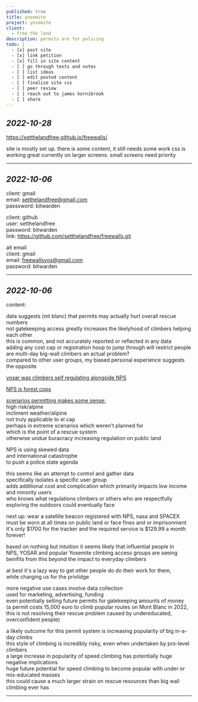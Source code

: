 ```yaml
---
published: true
title: yosemite
project: yosemite
client:
  - free the land
description: permits are for policing
todo: |
  - [x] post site  
  - [x] link petition  
  - [x] fill in site content  
  - [ ] go through texts and notes  
  - [ ] list ideas
  - [ ] edit posted content
  - [ ] finalize site css
  - [ ] peer review
  - [ ] reach out to james hornibrook
  - [ ] share
---
```

  
  
*2022-10-28*  
---  
https://setthelandfree.github.io/freewalls/  
  
site is mostly set up. there is some content, it still needs some work
css is working great currently on larger screens.  small screens need priority

---  
   
*2022-10-06*  
---  
  
client: gmail  
email: setthelandfree@gmail.com  
passsword: bitwarden   
  
client: github  
user: setthelandfree  
password: bitwarden   
link: https://github.com/setthelandfree/freewalls.git  
  
alt email  
client: gmail  
email: freewallsyos@gmail.com  
password: bitwarden  
   
---  
  
*2022-10-06*  
---  
  
content:    
  
data suggests (mt blanc) that permits may actually hurt overall rescue numbers    
not gatekeeping access greatly increases the likelyhood of climbers helping each other  
this is common, and not accurately reported or reflected in any data  
adding any cost cap or registration hoop to jump through will restrict people  
are multi-day big-wall climbers an actual problem?  
compared to other user groups, my biased personal experience suggests the opposite  
  
[yosar was climbers self regulating alongside NPS](https://setthelandfree.github.io/freewalls/wall-permit/yosar.html)  
  
[NPS is forest cops](https://setthelandfree.github.io/freewalls/wall-permit/nps-is-forest-cops.html)  
  
[scenarios permitting makes some sense:](https://setthelandfree.github.io/freewalls/wall-permit/where-permitting-makes-sense.html)  
high risk/alpine  
incliment weather/alipine  
not truly applicable to el cap   
perhaps in extreme scenarios which weren't planned for  
which is the point of a rescue system  
otherwise undue buracracy increasing regulation on public land  
  
NPS is using skewed data   
and international catastrophe                   
to push a police state agenda  
  
this seems like an attempt to control and gather data  
specifically isolates a specific user group   
adds additional cost and complication which primarily impacts low income and minority users  
who knows what regulations climbers or others who are respectfully exploring the outdoors could eventually face  
  
next up: wear a satellite beacon registered with NPS, nasa and SPACEX    
must be worn at all times on public land or face fines and or imprisonment  
it's only $1700 for the tracker and the required service is $129.99 a month forever!  
  
based on nothing but intuition it seems likely that influential people in  
NPS, YOSAR and popular Yosemite climbing access groups are seeing benifits from this beyond the impact to everyday climbers  
   
at best it's a lazy way to get other people do do their work for them,    
while charging us for the privlidge   
  
more negative use cases involve data collection  
used for marketing, advertising, funding  
even potentially selling future permits for gatekeeping amounts of money  
(a permit costs 15,000 euro to climb popular routes on Mont Blanc in 2022,   
this is not resolving their rescue problem caused by undereducated, overconfident people)  
  
a likely outcome for this permit system is increasing popularity of big in-a-day climbs  
this style of climbing is incredibly risky, even when undertaken by pro-level climbers  
a large increase in popularity of speed climbing has potentially huge negative implications  
huge future potential for speed climbing to become popular with under or mis-educated masses   
this could cause a much larger strain on rescue resources than big wall climbing ever has  
  
   
---   